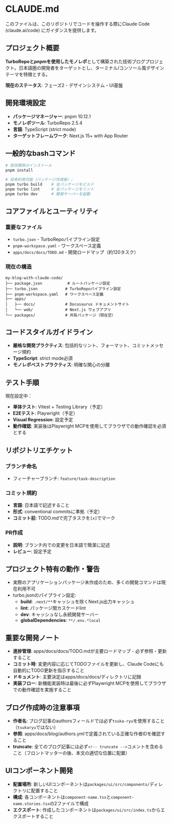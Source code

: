 # CLAUDE.md

このファイルは、このリポジトリでコードを操作する際にClaude Code (claude.ai/code) にガイダンスを提供します。

## プロジェクト概要

**TurboRepoとpnpmを使用したモノレポ**として構築された技術ブログプロジェクト。日本語圏の開発者をターゲットとし、ターミナル/コンソール風デザインテーマを特徴とする。

**現在のステータス**: フェーズ2 - デザインシステム・UI基盤

## 開発環境設定

- **パッケージマネージャー**: pnpm 10.12.1
- **モノレポツール**: TurboRepo 2.5.4
- **言語**: TypeScript (strict mode)
- **ターゲットフレームワーク**: Next.js 15+ with App Router

## 一般的なbashコマンド

```bash
# 依存関係のインストール
pnpm install

# 将来利用可能（パッケージ作成後）:
pnpm turbo build    # 全パッケージをビルド
pnpm turbo lint     # 全パッケージをリント
pnpm turbo dev      # 開発サーバーを起動
```

## コアファイルとユーティリティ

### 重要なファイル

- `turbo.json` - TurboRepoパイプライン設定
- `pnpm-workspace.yaml` - ワークスペース定義
- `apps/docs/docs/TODO.md` - 開発ロードマップ（約120タスク）

### 現在の構造

```
my-blog-with-claude-code/
├── package.json           # ルートパッケージ設定
├── turbo.json            # TurboRepoパイプライン設定
├── pnpm-workspace.yaml   # ワークスペース定義
├── apps/
│   ├── docs/             # Docusaurus ドキュメントサイト
│   └── web/              # Next.js ウェブアプリ
└── packages/             # 共有パッケージ（現在空）
```

## コードスタイルガイドライン

- **厳格な開発プラクティス**: 包括的なリント、フォーマット、コミットメッセージ規約
- **TypeScript**: strict mode必須
- **モノレポベストプラクティス**: 明確な関心の分離

## テスト手順

現在設定中：

- **単体テスト**: Vitest + Testing Library（予定）
- **E2Eテスト**: Playwright（予定）
- **Visual Regression**: 設定予定
- **動作確認**: 実装後はPlaywright MCPを使用してブラウザでの動作確認を必須とする

## リポジトリエチケット

### ブランチ命名

- フィーチャーブランチ: `feature/task-description`

### コミット規約

- **言語**: 日本語で記述すること
- **形式**: conventional commitsに準拠（予定）
- **コミット前**: TODO.mdで完了タスクを`[x]`でマーク

### PR作成

- **説明**: ブランチ内での変更を日本語で簡潔に記述
- **レビュー**: 設定予定

## プロジェクト特有の動作・警告

- 実際のアプリケーションパッケージ未作成のため、多くの開発コマンドは現在利用不可
- turbo.jsonのパイプライン設定:
  - **build**: `.next/**`キャッシュを除くNext.js出力キャッシュ
  - **lint**: パッケージ間カスケードlint
  - **dev**: キャッシュなし永続開発サーバー
  - **globalDependencies**: `**/.env.*local`

## 重要な開発ノート

- **進捗管理**: apps/docs/docs/TODO.mdが主要ロードマップ - 必ず参照・更新すること
- **コミット時**: 変更内容に応じてTODOファイルを更新し、Claude Codeにも自動的にTODO更新を指示すること
- **ドキュメント**: 主要決定はapps/docs/docs/ディレクトリに記録
- **実装フロー**: 新機能実装時は最後に必ずPlaywright MCPを使用してブラウザでの動作確認を実施すること

## ブログ作成時の注意事項

- **作者名**: ブログ記事のauthorsフィールドでは必ず`tsuka-ryu`を使用すること（`tsukaryu`ではない）
- **参照**: apps/docs/blog/authors.ymlで定義されている正確な作者IDを確認すること
- **truncate**: 全てのブログ記事には必ず`<!-- truncate -->`コメントを含めること（フロントマッターの後、本文の適切な位置に配置）

## UIコンポーネント開発

- **配置場所**: 新しいUIコンポーネントは`packages/ui/src/components/`ディレクトリに配置すること
- **構成**: 各コンポーネントは`component-name.tsx`と`component-name.stories.tsx`の2ファイルで構成
- **エクスポート**: 作成したコンポーネントは`packages/ui/src/index.ts`からエクスポートすること
